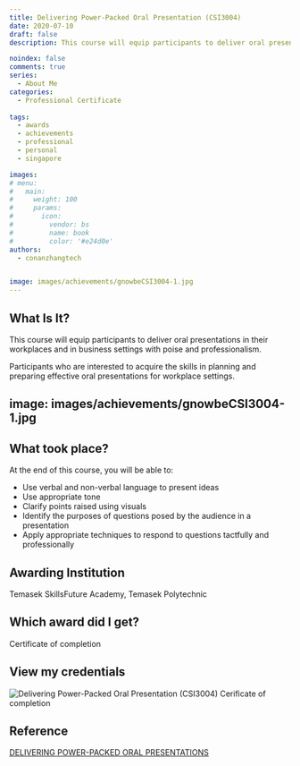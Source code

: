 ```yaml
---
title: Delivering Power-Packed Oral Presentation (CSI3004)
date: 2020-07-10
draft: false
description: This course will equip participants to deliver oral presentations in their workplaces and in business settings with poise and professionalism.

noindex: false
comments: true
series:
  - About Me
categories:
  - Professional Certificate
  
tags:
  - awards
  - achievements
  - professional
  - personal
  - singapore

images:
# menu:
#   main:
#     weight: 100
#     params:
#       icon:
#         vendor: bs
#         name: book
#         color: '#e24d0e'
authors:
  - conanzhangtech


image: images/achievements/gnowbeCSI3004-1.jpg
---
```


## What Is It?

This course will equip participants to deliver oral presentations in their workplaces and in business settings with poise and professionalism.

Participants who are interested to acquire the skills in planning and preparing effective oral presentations for workplace settings.


image: images/achievements/gnowbeCSI3004-1.jpg
---

## What took place?

At the end of this course, you will be able to:

- Use verbal and non-verbal language to present ideas
- Use appropriate tone
- Clarify points raised using visuals
- Identify the purposes of questions posed by the audience in a presentation
- Apply appropriate techniques to respond to questions tactfully and professionally

## Awarding Institution

Temasek SkillsFuture Academy, Temasek Polytechnic

## Which award did I get?

Certificate of completion

## View my credentials


![Delivering Power-Packed Oral Presentation (CSI3004) Cerificate of completion](credential1.jpg)

## Reference


[DELIVERING POWER-PACKED ORAL PRESENTATIONS](https://www.tp.edu.sg/schools-and-courses/adult-learners/all-courses/online-learning/micro-learning-courses/suite-courses/delivering-power-packed-oral-presentations.html)


